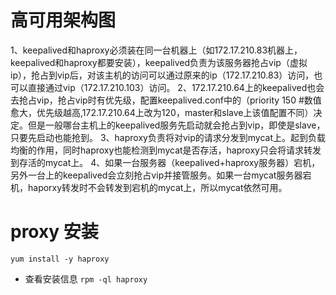 # 高可用架构图

1、keepalived和haproxy必须装在同一台机器上（如172.17.210.83机器上，keepalived和haproxy都要安装），keepalived负责为该服务器抢占vip（虚拟ip），抢占到vip后，对该主机的访问可以通过原来的ip（172.17.210.83）访问，也可以直接通过vip（172.17.210.103）访问。
2、172.17.210.64上的keepalived也会去抢占vip，抢占vip时有优先级，配置keepalived.conf中的（priority 150 #数值愈大，优先级越高,172.17.210.64上改为120，master和slave上该值配置不同）决 定。但是一般哪台主机上的keepalived服务先启动就会抢占到vip，即使是slave，只要先启动也能抢到。
3、haproxy负责将对vip的请求分发到mycat上。起到负载均衡的作用，同时haproxy也能检测到mycat是否存活，haproxy只会将请求转发到存活的mycat上。
4、如果一台服务器（keepalived+haproxy服务器）宕机，另外一台上的keepalived会立刻抢占vip并接管服务。如果一台mycat服务器宕机，haporxy转发时不会转发到宕机的mycat上，所以mycat依然可用。

# proxy 安装
`yum install -y haproxy`
- 查看安装信息
`rpm -ql haproxy`
